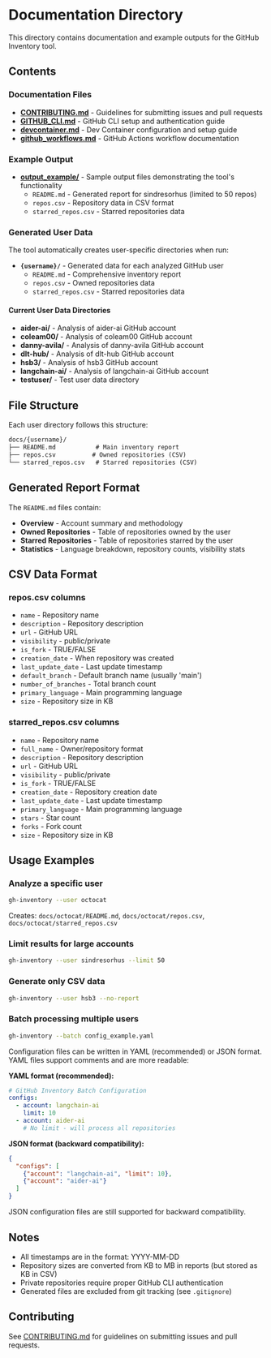 # Documentation Directory

This directory contains documentation and example outputs for the GitHub Inventory tool.

## Contents

### Documentation Files

- **[CONTRIBUTING.md](../CONTRIBUTING.md)** - Guidelines for submitting issues and pull requests
- **[GITHUB_CLI.md](GITHUB_CLI.md)** - GitHub CLI setup and authentication guide
- **[devcontainer.md](devcontainer.md)** - Dev Container configuration and setup guide
- **[github_workflows.md](github_workflows.md)** - GitHub Actions workflow documentation

### Example Output

- **[output_example/](output_example/)** - Sample output files demonstrating the tool's functionality
  - `README.md` - Generated report for sindresorhus (limited to 50 repos)
  - `repos.csv` - Repository data in CSV format
  - `starred_repos.csv` - Starred repositories data

### Generated User Data

The tool automatically creates user-specific directories when run:

- **`{username}/`** - Generated data for each analyzed GitHub user
  - `README.md` - Comprehensive inventory report
  - `repos.csv` - Owned repositories data
  - `starred_repos.csv` - Starred repositories data

#### Current User Data Directories

- **aider-ai/** - Analysis of aider-ai GitHub account
- **coleam00/** - Analysis of coleam00 GitHub account
- **danny-avila/** - Analysis of danny-avila GitHub account
- **dlt-hub/** - Analysis of dlt-hub GitHub account
- **hsb3/** - Analysis of hsb3 GitHub account
- **langchain-ai/** - Analysis of langchain-ai GitHub account
- **testuser/** - Test user data directory

## File Structure

Each user directory follows this structure:

```markdown
docs/{username}/
├── README.md           # Main inventory report
├── repos.csv          # Owned repositories (CSV)
└── starred_repos.csv   # Starred repositories (CSV)
```

## Generated Report Format

The `README.md` files contain:

- **Overview** - Account summary and methodology
- **Owned Repositories** - Table of repositories owned by the user
- **Starred Repositories** - Table of repositories starred by the user
- **Statistics** - Language breakdown, repository counts, visibility stats

## CSV Data Format

### repos.csv columns

- `name` - Repository name
- `description` - Repository description
- `url` - GitHub URL
- `visibility` - public/private
- `is_fork` - TRUE/FALSE
- `creation_date` - When repository was created
- `last_update_date` - Last update timestamp
- `default_branch` - Default branch name (usually 'main')
- `number_of_branches` - Total branch count
- `primary_language` - Main programming language
- `size` - Repository size in KB

### starred_repos.csv columns

- `name` - Repository name
- `full_name` - Owner/repository format
- `description` - Repository description
- `url` - GitHub URL
- `visibility` - public/private
- `is_fork` - TRUE/FALSE
- `creation_date` - Repository creation date
- `last_update_date` - Last update timestamp
- `primary_language` - Main programming language
- `stars` - Star count
- `forks` - Fork count
- `size` - Repository size in KB

## Usage Examples

### Analyze a specific user

```bash
gh-inventory --user octocat
```

Creates: `docs/octocat/README.md`, `docs/octocat/repos.csv`, `docs/octocat/starred_repos.csv`

### Limit results for large accounts

```bash
gh-inventory --user sindresorhus --limit 50
```

### Generate only CSV data

```bash
gh-inventory --user hsb3 --no-report
```

### Batch processing multiple users

```bash
gh-inventory --batch config_example.yaml
```

Configuration files can be written in YAML (recommended) or JSON format. YAML files support comments and are more readable:

**YAML format (recommended):**

```yaml
# GitHub Inventory Batch Configuration
configs:
  - account: langchain-ai
    limit: 10
  - account: aider-ai
    # No limit - will process all repositories
```

**JSON format (backward compatibility):**

```json
{
  "configs": [
    {"account": "langchain-ai", "limit": 10},
    {"account": "aider-ai"}
  ]
}
```

JSON configuration files are still supported for backward compatibility.

## Notes

- All timestamps are in the format: YYYY-MM-DD
- Repository sizes are converted from KB to MB in reports (but stored as KB in CSV)
- Private repositories require proper GitHub CLI authentication
- Generated files are excluded from git tracking (see `.gitignore`)

## Contributing

See [CONTRIBUTING.md](../CONTRIBUTING.md) for guidelines on submitting issues and pull requests.
